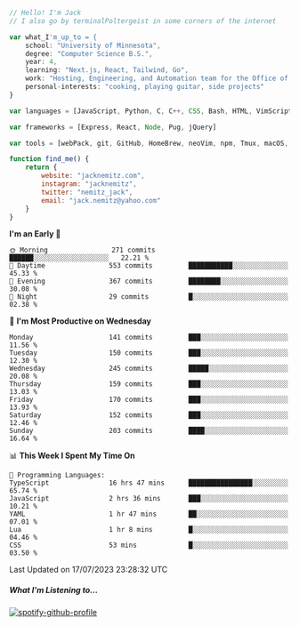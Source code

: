 ```javascript
// Hello! I'm Jack
// I also go by terminalPoltergeist in some corners of the internet

var what_I'm_up_to = {
    school: "University of Minnesota",
    degree: "Computer Science B.S.",
    year: 4,
    learning: "Next.js, React, Tailwind, Go",
    work: "Hosting, Engineering, and Automation team for the Office of Information Technology at UMN",
    personal-interests: "cooking, playing guitar, side projects"
}

var languages = [JavaScript, Python, C, C++, CSS, Bash, HTML, VimScript]

var frameworks = [Express, React, Node, Pug, jQuery]

var tools = [webPack, git, GitHub, HomeBrew, neoVim, npm, Tmux, macOS, Ubuntu, Docker, Nginx]

function find_me() {
    return {
        website: "jacknemitz.com",
        instagram: "jacknemitz",
        twitter: "nemitz_jack",
        email: "jack.nemitz@yahoo.com"
    }
}
```

<!--START_SECTION:waka-->
**I'm an Early 🐤** 

```text
🌞 Morning                271 commits         ██████░░░░░░░░░░░░░░░░░░░   22.21 % 
🌆 Daytime                553 commits         ███████████░░░░░░░░░░░░░░   45.33 % 
🌃 Evening                367 commits         ████████░░░░░░░░░░░░░░░░░   30.08 % 
🌙 Night                  29 commits          █░░░░░░░░░░░░░░░░░░░░░░░░   02.38 % 
```
📅 **I'm Most Productive on Wednesday** 

```text
Monday                   141 commits         ███░░░░░░░░░░░░░░░░░░░░░░   11.56 % 
Tuesday                  150 commits         ███░░░░░░░░░░░░░░░░░░░░░░   12.30 % 
Wednesday                245 commits         █████░░░░░░░░░░░░░░░░░░░░   20.08 % 
Thursday                 159 commits         ███░░░░░░░░░░░░░░░░░░░░░░   13.03 % 
Friday                   170 commits         ███░░░░░░░░░░░░░░░░░░░░░░   13.93 % 
Saturday                 152 commits         ███░░░░░░░░░░░░░░░░░░░░░░   12.46 % 
Sunday                   203 commits         ████░░░░░░░░░░░░░░░░░░░░░   16.64 % 
```


📊 **This Week I Spent My Time On** 

```text
💬 Programming Languages: 
TypeScript               16 hrs 47 mins      ████████████████░░░░░░░░░   65.74 % 
JavaScript               2 hrs 36 mins       ███░░░░░░░░░░░░░░░░░░░░░░   10.21 % 
YAML                     1 hr 47 mins        ██░░░░░░░░░░░░░░░░░░░░░░░   07.01 % 
Lua                      1 hr 8 mins         █░░░░░░░░░░░░░░░░░░░░░░░░   04.46 % 
CSS                      53 mins             █░░░░░░░░░░░░░░░░░░░░░░░░   03.50 % 
```


 Last Updated on 17/07/2023 23:28:32 UTC
<!--END_SECTION:waka-->

##### What I'm Listening to...

[![spotify-github-profile](https://spotify-github-profile.vercel.app/api/view?uid=jack.nemitz&cover_image=true&show_offline=true&bar_color=53b14f&bar_color_cover=false&background_color=121212FF)](https://spotify-github-profile.vercel.app/api/view?uid=jack.nemitz&redirect=true)


